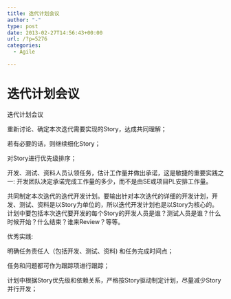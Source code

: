 ```yaml
---
title: 迭代计划会议
author: "-"
type: post
date: 2013-02-27T14:56:43+00:00
url: /?p=5276
categories:
  - Agile

---
```

# 迭代计划会议
迭代计划会议
  
重新讨论、确定本次迭代需要实现的Story，达成共同理解；
  
若有必要的话，则继续细化Story；
  
对Story进行优先级排序；
  
开发、测试、资料人员认领任务，估计工作量并做出承诺，这是敏捷的重要实践之一: 开发团队决定承诺完成工作量的多少，而不是由SE或项目PL安排工作量。
  
共同制定本次迭代的迭代开发计划。要输出针对本次迭代的详细的开发计划，开发、测试、资料是以Story为单位的，所以迭代开发计划也是以Story为核心的。计划中要包括本次迭代要开发的每个Story的开发人员是谁？测试人员是谁？什么时候开始？什么结束？谁来Review？等等。

优秀实践: 
  
明确任务责任人（包括开发、测试、资料) 和任务完成时间点；
  
任务和问题都可作为跟踪项进行跟踪；
  
计划中根据Story优先级和依赖关系，严格按Story驱动制定计划，尽量减少Story并行开发；